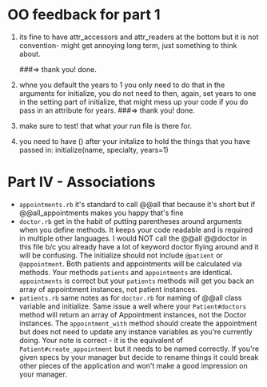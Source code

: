 # OO feedback for part 1

1. its fine to have attr_accessors and attr_readers at the bottom but it is not convention- might get annoying long term, just something to think about.
    
    ###=> thank you! done.

2. whne you default the years to 1 you only need to do that in the arguments for initialize, you do not need to then, again, set years to one in the setting part of initialize, that might mess up your code if you do pass in an attribute for years. 
    ###=> thank you! done.

3. make sure to test! that what your run file is there for. 

4. you need to have () after your initalize to hold the things that you have passed in: initialize(name, specialty, years=1)
    

# Part IV - Associations
- `appointments.rb` it's standard to call @@all that because it's short but if @@all_appointments makes you happy that's fine 
- `doctor.rb` get in the habit of putting parentheses around arguments when you define methods. It keeps your code readable and is required in multiple other languages. I would NOT call the @@all @@doctor in this file b/c you already have a lot of keyword doctor flying around and it will be confusing. The initialize should not include `@patient` or `@appointment`. Both patients and appointments will be calculated via methods. Your methods `patients` and `appointments` are identical. `appointments` is correct but your `patients` methods will get you back an array of appointment instances, not patient instances.
- `patients.rb` same notes as for `doctor.rb` for naming of @@all class variable and initialize. Same issue a well where your `Patient#doctors` method will return an array of Appointment instances, not the Doctor instances. The `appointment_with` method should create the appointment but does not need to update any instance variables as you're currently doing. Your note is correct - it is the equivalent of `Patient#create_appointment` but it needs to be named correctly. If you're given specs by your manager but decide to rename things it could break other pieces of the application and won't make a good impression on your manager. 

    

